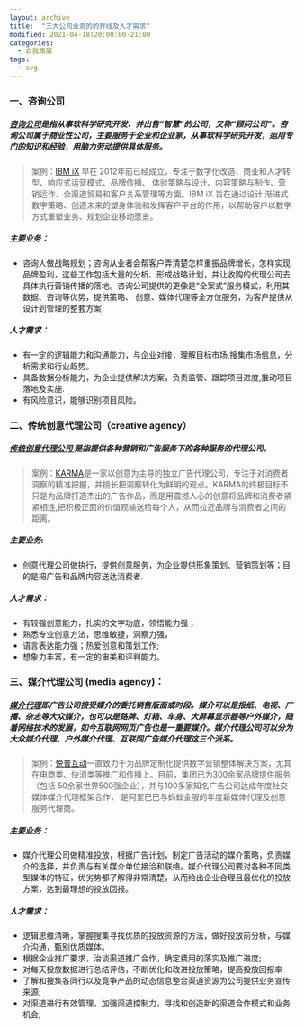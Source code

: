 ```yaml
---
layout: archive
title:  "三大公司业务的的界线及人才需求"
modified: 2021-04-18T20:00:00-21:00
categories: 
  - 自我策展
tags:
  - svg
---
```


### 一、咨询公司
#####  [咨询公司](https://baike.baidu.com/item/%E5%92%A8%E8%AF%A2%E5%85%AC%E5%8F%B8)是指从事软科学研究开发、并出售“智慧”的公司，又称“顾问公司”。咨询公司属于商业性公司，主要服务于企业和企业家，从事软科学研究开发，运用专门的知识和经验，用脑力劳动提供具体服务。
>  案例：[IBM iX](https://www.ibm.com/cn-zh/services/ibmix) 早在 2012年前已经成立，专注于数字化改造、商业和人才转型、响应式运营模式、品牌传播、 体验策略与设计、内容策略与制作、营销运作、全渠道贸易和客户关系管理等方面。IBM iX 旨在通过设计 渐进式数字策略、创造未来的塑身体验和发挥客户平台的作用，以帮助客户以数字方式重塑业务、规划企业移动愿景。
##### 主要业务：
- 咨询人做战略规划；咨询从业者会帮客户弄清楚怎样重振品牌增长，怎样实现品牌盈利，这些工作包括大量的分析、形成战略计划，并让收购的代理公司去具体执行营销传播的落地。咨询公司提供的更像是“全案式”服务模式，利用其数据、咨询等优势，提供策略、 创意、媒体代理等全方位服务，为客户提供从设计到管理的整套方案
##### 人才需求：
- 有一定的逻辑能力和沟通能力，与企业对接，理解目标市场,搜集市场信息，分析需求和行业趋势。
- 具备数据分析能力，为企业提供解决方案，负责监管、跟踪项目进度,推动项目落地及实施.
- 有风险意识，能够识别项目风险。

### 二、传统创意代理公司（creative agency）
#####  [传统创意代理公司 ](https://baike.baidu.com/item/%E5%92%A8%E8%AF%A2%E5%85%AC%E5%8F%B8)是指提供各种营销和广告服务下的各种服务的代理公司。

> 案例：[KARMA](http://www.karmais.me/index.html)是一家以创意为主导的独立广告代理公司，专注于对消费者洞察的精准把握，并擅长把洞察转化为鲜明的观点。KARMA的终极目标不只是为品牌打造杰出的广告作品，而是用震撼人心的创意将品牌和消费者紧紧相连,把积极正面的价值观输送给每个人，从而拉近品牌与消费者之间的距离。

##### 主要业务: 
- 创意代理公司做执行，提供创意服务，为企业提供形象策划、营销策划等；目的是把广告和品牌内容送达消费者.

##### 人才需求：
- 有较强创意能力，扎实的文字功底，领悟能力强；
- 熟悉专业创意方法，思维敏捷，洞察力强，
- 语言表达能力强；热爱创意和策划工作;
- 想象力丰富，有一定的审美和评判能力。

### 三、媒介代理公司 (media agency)：
##### [媒介代理](https://baike.baidu.com/item/%E5%AA%92%E4%BB%8B%E4%BB%A3%E7%90%86/6915958?fr=aladdin)即广告公司接受媒介的委托销售版面或时段。媒介可以是报纸、电视、广播、杂志等大众媒介，也可以是路牌、灯箱、车身、大屏幕显示器等户外媒介，随着网络技术的发展，如今互联网网页广告也是一重要媒介。媒介代理公司可以分为大众媒介代理、户外媒介代理、互联网广告媒介代理这三个派系。
> 案例：[悦普互动](http://www.eshyp.com/a/jituanjieshao/guanyuyuepu/)一直致力于为品牌定制化提供数字营销整体解决方案，尤其在电商类、快消类等推广和传播上。目前，集团已为300余家品牌提供服务（包括 50余家世界500强企业），并与100多家知名广告公司达成年度社交媒体媒介代理框架合作， 是阿里巴巴与蚂蚁金服的年度新媒体代理及创意服务代理商。
##### 主要业务：
- 媒介代理公司做精准投放，根据广告计划，制定广告活动的媒介策略，负责媒介的选择，并负责与有关媒介单位接洽和联络。媒介代理公司要对各种不同类型媒体的特征，优劣势都了解得非常清楚，从而给出企业合理且最优化的投放方案，达到最理想的投放回报。
##### 人才需求：
- 逻辑思维清晰，掌握搜集寻找优质的投放资源的方法，做好投放前分析，与媒介沟通，甄别优质媒体。
- 根据企业推广要求，治谈渠道推广合作，确定费用的落实及推广进度;
- 对每天投放数据进行总结评估，不断优化和改进投放策略，提高投放回报率
- 了解和搜集各同行以及竟争产品的动态信息整合渠道资源为公司提供业务宣传来源;
- 对渠道进行有效管理，加强渠道控制力，寻找和创造新的渠道合作模式和业务机会;



